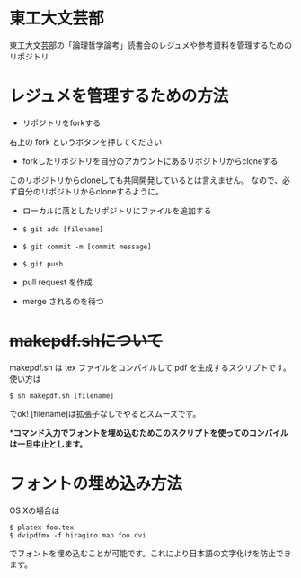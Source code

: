 # 東工大文芸部

東工大文芸部の「論理哲学論考」読書会のレジュメや参考資料を管理するためのリポジトリ

# レジュメを管理するための方法

- リポジトリをforkする

右上の fork というボタンを押してください

- forkしたリポジトリを自分のアカウントにあるリポジトリからcloneする

このリポジトリからcloneしても共同開発しているとは言えません。
なので、必ず自分のリポジトリからcloneするように。

- ローカルに落としたリポジトリにファイルを追加する

- `$ git add [filename]`

- `$ git commit -m [commit message]`

- `$ git push`

- pull request を作成

- merge されるのを待つ

# ~~makepdf.shについて~~

makepdf.sh は tex ファイルをコンパイルして pdf を生成するスクリプトです。
使い方は

```
$ sh makepdf.sh [filename]
```

でok! [filename]は拡張子なしでやるとスムーズです。

***コマンド入力でフォントを埋め込むためこのスクリプトを使ってのコンパイルは一旦中止とします。**

# フォントの埋め込み方法

OS Xの場合は
```
$ platex foo.tex
$ dvipdfmx -f hiragino.map foo.dvi
```
でフォントを埋め込むことが可能です。これにより日本語の文字化けを防止できます。
